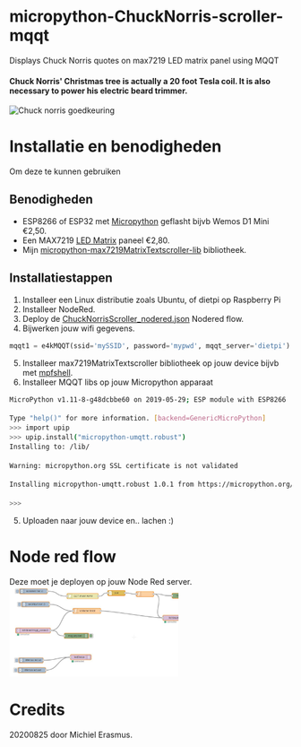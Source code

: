 # micropython-ChuckNorris-scroller-mqqt
Displays Chuck Norris quotes on max7219 LED matrix panel using MQQT

<h4>Chuck Norris' Christmas tree is actually a 20 foot Tesla coil. It is also necessary to power his electric beard trimmer.</h4>
<img src='https://media3.giphy.com/media/3hvmlYNsOTFWE/giphy.gif' alt='Chuck norris goedkeuring'>

# Installatie en benodigheden
Om deze te kunnen gebruiken

## Benodigheden
- ESP8266 of ESP32 met <a href='http://Micropython.org'>Micropython</a> geflasht bijvb Wemos D1 Mini   €2,50.
- Een MAX7219 <a href='https://nl.aliexpress.com/item/32618155357.html?spm=a2g0s.9042311.0.0.27424c4dJuFSZU'>LED Matrix</a> paneel  €2,80.
- Mijn <a href='https://github.com/pappavis/micropython-max7219MatrixTextscroller-lib'>micropython-max7219MatrixTextscroller-lib</a> bibliotheek.

## Installatiestappen
1. Installeer een Linux distributie zoals Ubuntu, of dietpi op Raspberry Pi
2. Installeer NodeRed.
3. Deploy de <a href='ChuckNorrisScroller_nodered.json'>ChuckNorrisScroller_nodered.json</a> Nodered flow.
4. Bijwerken jouw wifi gegevens.
```python
mqqt1 = e4kMQQT(ssid='mySSID', password='mypwd', mqqt_server='dietpi')
```

5. Installeer max7219MatrixTextscroller bibliotheek op jouw device bijvb met <a href='https://pypi.org/project/mpfshell/'>mpfshell</a>.
6. Installeer MQQT libs op jouw Micropython apparaat
```bash
MicroPython v1.11-8-g48dcbbe60 on 2019-05-29; ESP module with ESP8266

Type "help()" for more information. [backend=GenericMicroPython]
>>> import upip
>>> upip.install("micropython-umqtt.robust")
Installing to: /lib/

Warning: micropython.org SSL certificate is not validated

Installing micropython-umqtt.robust 1.0.1 from https://micropython.org/pi/umqtt.robust/umqtt.robust-1.0.1.tar.gz

>>> 
```

5. Uploaden naar jouw device en.. lachen :)

# Node red flow
Deze moet je deployen op jouw Node Red server.<br/>
<img src='https://github.com/pappavis/micropython-ChuckNorris-scroller-mqqt/blob/master/ChuckNorrisFlow_nodered.jpg?raw=true' width='60%' height='60%'><br/>

# Credits
20200825 door Michiel Erasmus.
